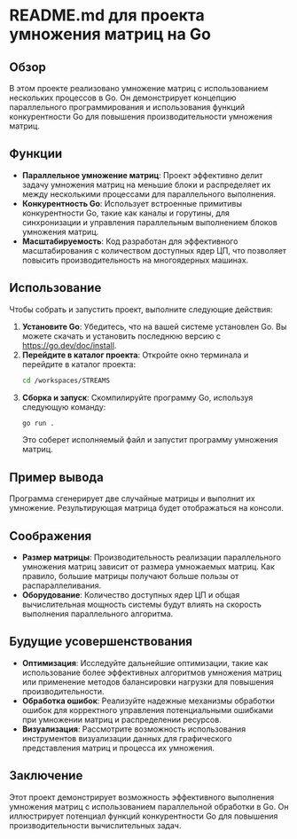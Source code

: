 # README.md для проекта умножения матриц на Go

## Обзор

В этом проекте реализовано умножение матриц с использованием нескольких процессов в Go. Он демонстрирует концепцию параллельного программирования и использования функций конкурентности Go для повышения производительности умножения матриц.

## Функции

- **Параллельное умножение матриц**: Проект эффективно делит задачу умножения матриц на меньшие блоки и распределяет их между несколькими процессами для параллельного выполнения.
- **Конкурентность Go**: Использует встроенные примитивы конкурентности Go, такие как каналы и горутины, для синхронизации и управления параллельным выполнением блоков умножения матриц.
- **Масштабируемость**: Код разработан для эффективного масштабирования с количеством доступных ядер ЦП, что позволяет повысить производительность на многоядерных машинах.

## Использование

Чтобы собрать и запустить проект, выполните следующие действия:

1. **Установите Go**: Убедитесь, что на вашей системе установлен Go. Вы можете скачать и установить последнюю версию с https://go.dev/doc/install.
2. **Перейдите в каталог проекта**: Откройте окно терминала и перейдите в каталог проекта:
    ```bash
    cd /workspaces/STREAMS
    ```
3. **Сборка и запуск**: Скомпилируйте программу Go, используя следующую команду:
    ```bash
    go run .
    ```
   Это соберет исполняемый файл и запустит программу умножения матриц.

## Пример вывода

Программа сгенерирует две случайные матрицы и выполнит их умножение. Результирующая матрица будет отображаться на консоли.

## Соображения

- **Размер матрицы**: Производительность реализации параллельного умножения матриц зависит от размера умножаемых матриц. Как правило, большие матрицы получают больше пользы от распараллеливания.
- **Оборудование**: Количество доступных ядер ЦП и общая вычислительная мощность системы будут влиять на скорость выполнения параллельного алгоритма.

## Будущие усовершенствования

- **Оптимизация**: Исследуйте дальнейшие оптимизации, такие как использование более эффективных алгоритмов умножения матриц или применение методов балансировки нагрузки для повышения производительности.
- **Обработка ошибок**: Реализуйте надежные механизмы обработки ошибок для корректного управления потенциальными ошибками при умножении матриц и распределении ресурсов.
- **Визуализация**: Рассмотрите возможность использования инструментов визуализации данных для графического представления матриц и процесса их умножения.

## Заключение

Этот проект демонстрирует возможность эффективного выполнения умножения матриц с использованием параллельной обработки в Go. Он иллюстрирует потенциал функций конкурентности Go для повышения производительности вычислительных задач.
